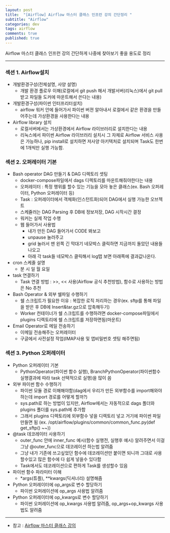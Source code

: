 ```yaml
---
layout: post
title:  "[Airflow] Airflow 마스터 클래스 인프런 강의 간단정리 "
subtitle: "Airflow"
categories: dev
tags: airflow
comments: true
published: true
---
```


Airflow 마스터 클래스 인프런 강의 간단하게 나중에 찾아보기 좋을 용도로 정리

---

### 섹션 1. Airflow설치

- 개발환경구성(전체설명, 사양 설명)
    - 개발 환경 플로우 이해(로컬에서 git push 해서 개발서버(리눅스)에서 git pull 받고 파일들 도커에 마운트해서 쓴다는 내용)
- 개발환경구성(파이썬 인터프리터설치)
    - airflow 워커 안에 들어가서 파이썬 버젼 알아내서 로컬에서 같은 환경을 만들어주는데 가상환경을 사용한다는 내용
- Airflow library 설치
    - 로컬서버에서는 가상환경에서 Airflow 라이브러리로 설치한다는 내용
    - 리눅스에서 파이썬 Airflow 라이브러리 설치시 그 자체로 Airflow 서비스 사용은 가능하나, pip install로 설치하면 저사양 아키텍처로 설치되며 Task도 한번에 1개씩만 실행 가능함.
  
### 섹션 2. 오퍼레이터 기본
- Bash operator DAG 만들기 & DAG 디렉토리 셋팅
    - docker-compose파일에서 dags 디렉토리를 마운트해줘야한다는 내용
    - 오퍼레이터 : 특정 행위를 할수 있는 기능을 모아 놓은 클래스(ex. Bash 오퍼레이터, Python 오퍼레이터 등)
    - Task : 오퍼레이터에서 객체화(인스턴트화)되어 DAG에서 실행 가능한 오브젝트
    - 스케쥴러는 DAG Parsing 후 DB에 정보저장, DAG 시작시간 결정
    - 워커는 실제 작업 수행
    - 웹 들어가서 사용법
        - 내가 만든 DAG 들어가서 CODE 봐보고
        - unpause 눌러주고
        - grid 눌러서 맨 왼쪽 긴 막대기 네모박스 클릭하면 지금까지 돌았던 내용들 나오고
        - 아래 각 task들 네모박스 클릭해서 log탭 보면 아래쪽에 결과값나온다.
- cron 스케줄 설명
    - 분 시 일 월 요일
- task 연결하기
    - Task 연결 방법 : >>, << 사용(Airflow 공식 추천방법), 함수로 사용하는 방법은 No 추천
- Bash Operator & 외부 쉘파일 수행하기
    - 쉘 스크립트가 필요한 이유 : 복잡한 로직 처리하는 경우(ex. sftp를 통해 파일을 받은 후 DB에 Insert&tar.gz으로 압축해두기)
    - Worker 컨테이너가 쉘 스크립트를 수행하려면 docker-compose파일에서 plugins 디렉토리에 쉘 스크립트를 저장하면됨(마운트)
- Email Operator로 메일 전송하기
    - 이메일 전송해주는 오퍼레이터
    - 구글에서 사전설정 작업(IMAP사용 및 앱비밀번호 셋팅 해주면됨)
  
### 섹션 3. Python 오퍼레이터
- Python 오퍼레이터 기본
    - PythonOperator(파이썬 함수 실행), BranchPythonOperator(파이썬함수 실행결과에 따라 task 선택적으로 실행)을 많이 씀
- 외부 파이썬 함수 수행하기
    - 파이썬 모듈 경로 이해해야함(dag에서 우리가 만든 외부함수를 import해와야하는데 import 경로를 어떻게 할까?)
    - sys.path로 하는 방법이 있지만, Airflow에서는 자동적으로 dags 폴더와 plugins 폴더를 sys.path에 추가함
    - 그래서 plugins 디렉토리에 외부함수 넣을 디렉토리 넣고 거기에 파이썬 파일 만들면 됨 (ex. /opt/airflow/plugins/common/common_func.py(def get_sftp() ~~))
- @task 데코레이터 사용하기
    - outer_func 안에 inner_func 예시(함수 실행전, 실행후 예시) 알려주면서 이걸 그냥 @outer_func으로 데코레이션 하는법 알려줌
    - 그냥 내가 기존에 쓰고싶었던 함수에 데코레이션만 붙이면 되니까 그대로 사용할수있고 많은 함수에 다 쉽게 넣을수 있다함
    - Task에서도 데코레이션으로 편하게 Task를 생성할수 있음
- 파이썬 함수 파라미터 이해
    - *args(튜플), **kwargs(딕셔너리) 설명해줌
- Python 오퍼레이터에 op_args로 변수 할당하기
    - 파이썬 오퍼레이션에 op_args 사용법 알려줌
- Python 오퍼레이터에 op_kwargs로 변수 할당하기
    - 파이썬 오퍼레이션에 op_kwargs 사용법 알려줌, op_args+op_kwargs 사용법도 알려줌
  
---
- 참고 : [Airflow 마스터 클래스 강의](https://www.inflearn.com/course/airflow-%EB%A7%88%EC%8A%A4%ED%84%B0-%ED%81%B4%EB%9E%98%EC%8A%A4) 